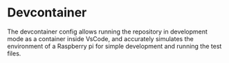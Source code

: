 # Devcontainer

The devcontainer config allows running the repository in development mode as a container inside VsCode, and accurately simulates the environment of a Raspberry pi for simple development and running the test files.
